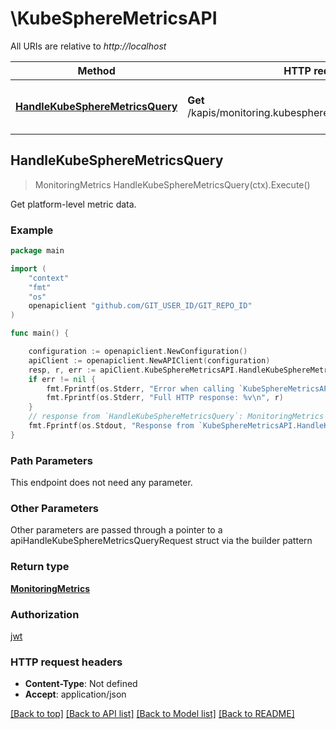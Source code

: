 # \KubeSphereMetricsAPI

All URIs are relative to *http://localhost*

Method | HTTP request | Description
------------- | ------------- | -------------
[**HandleKubeSphereMetricsQuery**](KubeSphereMetricsAPI.md#HandleKubeSphereMetricsQuery) | **Get** /kapis/monitoring.kubesphere.io/v1alpha3/kubesphere | Get platform-level metric data.



## HandleKubeSphereMetricsQuery

> MonitoringMetrics HandleKubeSphereMetricsQuery(ctx).Execute()

Get platform-level metric data.

### Example

```go
package main

import (
	"context"
	"fmt"
	"os"
	openapiclient "github.com/GIT_USER_ID/GIT_REPO_ID"
)

func main() {

	configuration := openapiclient.NewConfiguration()
	apiClient := openapiclient.NewAPIClient(configuration)
	resp, r, err := apiClient.KubeSphereMetricsAPI.HandleKubeSphereMetricsQuery(context.Background()).Execute()
	if err != nil {
		fmt.Fprintf(os.Stderr, "Error when calling `KubeSphereMetricsAPI.HandleKubeSphereMetricsQuery``: %v\n", err)
		fmt.Fprintf(os.Stderr, "Full HTTP response: %v\n", r)
	}
	// response from `HandleKubeSphereMetricsQuery`: MonitoringMetrics
	fmt.Fprintf(os.Stdout, "Response from `KubeSphereMetricsAPI.HandleKubeSphereMetricsQuery`: %v\n", resp)
}
```

### Path Parameters

This endpoint does not need any parameter.

### Other Parameters

Other parameters are passed through a pointer to a apiHandleKubeSphereMetricsQueryRequest struct via the builder pattern


### Return type

[**MonitoringMetrics**](MonitoringMetrics.md)

### Authorization

[jwt](../README.md#jwt)

### HTTP request headers

- **Content-Type**: Not defined
- **Accept**: application/json

[[Back to top]](#) [[Back to API list]](../README.md#documentation-for-api-endpoints)
[[Back to Model list]](../README.md#documentation-for-models)
[[Back to README]](../README.md)

